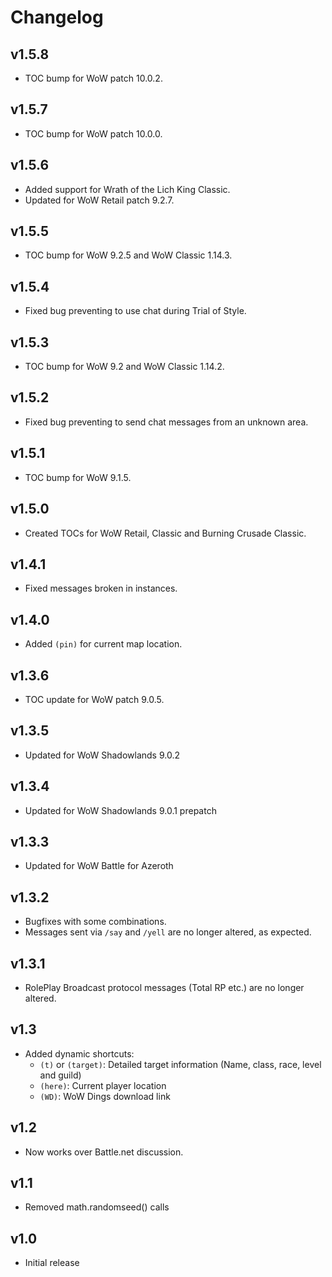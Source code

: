 Changelog
=========

v1.5.8
------
* TOC bump for WoW patch 10.0.2.

v1.5.7
------
* TOC bump for WoW patch 10.0.0.

v1.5.6
------
* Added support for Wrath of the Lich King Classic.
* Updated for WoW Retail patch 9.2.7.

v1.5.5
------
* TOC bump for WoW 9.2.5 and WoW Classic 1.14.3.

v1.5.4
------
* Fixed bug preventing to use chat during Trial of Style.

v1.5.3
------
* TOC bump for WoW 9.2 and WoW Classic 1.14.2.

v1.5.2
------
* Fixed bug preventing to send chat messages from an unknown area.

v1.5.1
------
* TOC bump for WoW 9.1.5.

v1.5.0
------
* Created TOCs for WoW Retail, Classic and Burning Crusade Classic.

v1.4.1
------
* Fixed messages broken in instances.

v1.4.0
------
* Added `(pin)` for current map location.

v1.3.6
------
* TOC update for WoW patch 9.0.5.

v1.3.5
------
* Updated for WoW Shadowlands 9.0.2

v1.3.4
------
* Updated for WoW Shadowlands 9.0.1 prepatch

v1.3.3
------
* Updated for WoW Battle for Azeroth

v1.3.2
------
* Bugfixes with some combinations.
* Messages sent via `/say` and `/yell` are no longer altered, as expected.

v1.3.1
------
* RolePlay Broadcast protocol messages (Total RP etc.) are no longer altered.

v1.3
----
* Added dynamic shortcuts:
  * `(t)` or `(target)`: Detailed target information (Name, class, race, level and guild)
  * `(here)`: Current player location
  * `(WD)`: WoW Dings download link

v1.2
----
* Now works over Battle.net discussion.

v1.1
----
* Removed math.randomseed() calls

v1.0
----
* Initial release